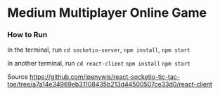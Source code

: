 # Medium Multiplayer Online Game

### How to Run
In the terminal, run
`cd socketio-server`, `npm install`, `npm start`

In another terminal, run
`cd react-client`
`npm install`
`npm start`

Source
https://github.com/ipenywis/react-socketio-tic-tac-toe/tree/a7a14e34969eb31108435b213d44500507ce33d0/react-client